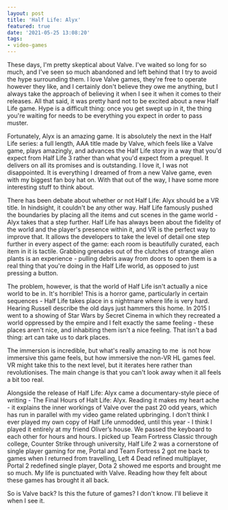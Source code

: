 ```yaml
---
layout: post
title: 'Half Life: Alyx'
featured: true
date: '2021-05-25 13:08:20'
tags:
- video-games
---
```


These days, I'm pretty skeptical about Valve. I've waited so long for so much, and I've seen so much abandoned and left behind that I try to avoid the hype surrounding them. I love Valve games, they're free to operate however they like, and I certainly don't believe they owe me anything, but I always take the approach of believing it when I see it when it comes to their releases. All that said, it was pretty hard not to be excited about a new Half Life game. Hype is a difficult thing: once you get swept up in it, the thing you're waiting for needs to be everything you expect in order to pass muster.

Fortunately, Alyx is an amazing game. It is absolutely the next in the Half Life series: a full length, AAA title made by Valve, which feels like a Valve game, plays amazingly, and advances the Half Life story in a way that you'd expect from Half Life 3 rather than what you'd expect from a prequel. It delivers on all its promises and is outstanding. I love it, I was not disappointed. It is everything I dreamed of from a new Valve game, even with my biggest fan boy hat on. With that out of the way, I have some more interesting stuff to think about.

There has been debate about whether or not Half Life: Alyx should be a VR title. In hindsight, it couldn't be any other way. Half Life famously pushed the boundaries by placing all the items and cut scenes in the game world - Alyx takes that a step further. Half Life has always been about the fidelity of the world and the player's presence within it, and VR is the perfect way to improve that. It allows the developers to take the level of detail one step further in every aspect of the game: each room is beautifully curated, each item in it is tactile. Grabbing grenades out of the clutches of strange alien plants is an experience - pulling debris away from doors to open them is a real thing that you're doing in the Half Life world, as opposed to just pressing a button.

The problem, however, is that the world of Half Life isn't actually a nice world to be in. It's horrible! This is a horror game, particularly in certain sequences - Half Life takes place in s nightmare where life is very hard. Hearing Russell describe the old days just hammers this home. In 2015 I went to a showing of Star Wars by Secret Cinema in which they recreated a world oppressed by the empire and I felt exactly the same feeling - these places aren't nice, and inhabiting them isn't a nice feeling. That isn't a bad thing: art can take us to dark places.

The immersion is incredible, but what's really amazing to me &nbsp;is not how immersive this game feels, but how immersive the non-VR HL games feel. VR might take this to the next level, but it iterates here rather than revolutionises. The main change is that you can't look away when it all feels a bit too real.

Alongside the release of Half Life: Alyx came a documentary-style piece of writing - The Final Hours of Halt Life: Alyx. Reading it makes my heart ache - it explains the inner workings of Valve over the past 20 odd years, which has run in parallel with my video game related upbringing. I don’t think I ever played my own copy of Half Life unmodded, until this year - I think I played it entirely at my friend Oliver’s house. We passed the keyboard to each other for hours and hours. I picked up Team Fortress Classic through college, Counter Strike through university, Half Life 2 was a cornerstone of single player gaming for me, Portal and Team Fortress 2 got me back to games when I returned from travelling, Left 4 Dead refined multiplayer, Portal 2 redefined single player, Dota 2 showed me esports and brought me so much. My life is punctuated with Valve. Reading how they felt about these games has brought it all back.

So is Valve back? Is this the future of games? I don't know. I'll believe it when I see it.

